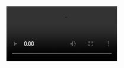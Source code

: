   <video class="video-container video-containerd" id="video" control onclick="play()" onended="myFunction()">
    <source src="https://cdn1.francoischouin1.repl.co/video/presantation.mp4" type="video/mp4">
    Your browser does not support the video tag.
  </video>
